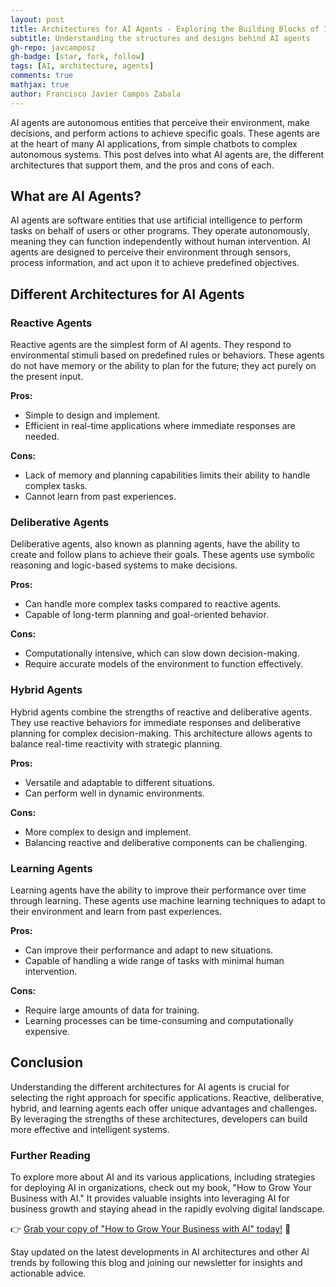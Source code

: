 ```yaml
---
layout: post
title: Architectures for AI Agents - Exploring the Building Blocks of Intelligent Systems
subtitle: Understanding the structures and designs behind AI agents
gh-repo: javcamposz
gh-badge: [star, fork, follow]
tags: [AI, architecture, agents]
comments: true
mathjax: true
author: Francisco Javier Campos Zabala
---
```


AI agents are autonomous entities that perceive their environment, make decisions, and perform actions to achieve specific goals. These agents are at the heart of many AI applications, from simple chatbots to complex autonomous systems. This post delves into what AI agents are, the different architectures that support them, and the pros and cons of each.

## What are AI Agents?

AI agents are software entities that use artificial intelligence to perform tasks on behalf of users or other programs. They operate autonomously, meaning they can function independently without human intervention. AI agents are designed to perceive their environment through sensors, process information, and act upon it to achieve predefined objectives.

## Different Architectures for AI Agents

### Reactive Agents

Reactive agents are the simplest form of AI agents. They respond to environmental stimuli based on predefined rules or behaviors. These agents do not have memory or the ability to plan for the future; they act purely on the present input.

**Pros:**
- Simple to design and implement.
- Efficient in real-time applications where immediate responses are needed.

**Cons:**
- Lack of memory and planning capabilities limits their ability to handle complex tasks.
- Cannot learn from past experiences.

### Deliberative Agents

Deliberative agents, also known as planning agents, have the ability to create and follow plans to achieve their goals. These agents use symbolic reasoning and logic-based systems to make decisions.

**Pros:**
- Can handle more complex tasks compared to reactive agents.
- Capable of long-term planning and goal-oriented behavior.

**Cons:**
- Computationally intensive, which can slow down decision-making.
- Require accurate models of the environment to function effectively.

### Hybrid Agents

Hybrid agents combine the strengths of reactive and deliberative agents. They use reactive behaviors for immediate responses and deliberative planning for complex decision-making. This architecture allows agents to balance real-time reactivity with strategic planning.

**Pros:**
- Versatile and adaptable to different situations.
- Can perform well in dynamic environments.

**Cons:**
- More complex to design and implement.
- Balancing reactive and deliberative components can be challenging.

### Learning Agents

Learning agents have the ability to improve their performance over time through learning. These agents use machine learning techniques to adapt to their environment and learn from past experiences.

**Pros:**
- Can improve their performance and adapt to new situations.
- Capable of handling a wide range of tasks with minimal human intervention.

**Cons:**
- Require large amounts of data for training.
- Learning processes can be time-consuming and computationally expensive.

## Conclusion

Understanding the different architectures for AI agents is crucial for selecting the right approach for specific applications. Reactive, deliberative, hybrid, and learning agents each offer unique advantages and challenges. By leveraging the strengths of these architectures, developers can build more effective and intelligent systems.

### Further Reading

To explore more about AI and its various applications, including strategies for deploying AI in organizations, check out my book, "How to Grow Your Business with AI." It provides valuable insights into leveraging AI for business growth and staying ahead in the rapidly evolving digital landscape.

👉 [Grab your copy of "How to Grow Your Business with AI" today!](https://bit.ly/4b31PEG) 📘

Stay updated on the latest developments in AI architectures and other AI trends by following this blog and joining our newsletter for insights and actionable advice.
